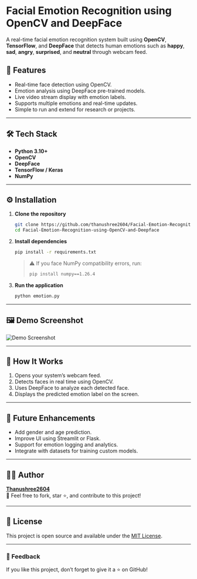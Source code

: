 # Facial Emotion Recognition using OpenCV and DeepFace

A real-time facial emotion recognition system built using **OpenCV**, **TensorFlow**, and **DeepFace** that detects human emotions such as **happy**, **sad**, **angry**, **surprised**, and **neutral** through webcam feed.

## 🧠 Features
- Real-time face detection using OpenCV.
- Emotion analysis using DeepFace pre-trained models.
- Live video stream display with emotion labels.
- Supports multiple emotions and real-time updates.
- Simple to run and extend for research or projects.

---

## 🛠️ Tech Stack
- **Python 3.10+**
- **OpenCV**
- **DeepFace**
- **TensorFlow / Keras**
- **NumPy**

---

## ⚙️ Installation

1. **Clone the repository**
   ```bash
   git clone https://github.com/thanushree2604/Facial-Emotion-Recognition-using-OpenCV-and-Deepface.git
   cd Facial-Emotion-Recognition-using-OpenCV-and-Deepface
   ```

2. **Install dependencies**
   ```bash
   pip install -r requirements.txt
   ```

   > ⚠️ If you face NumPy compatibility errors, run:
   > ```bash
   > pip install numpy==1.26.4
   > ```

3. **Run the application**
   ```bash
   python emotion.py
   ```

---

## 🖼️ Demo Screenshot
![Demo Screenshot](screenshot.png)

---

## 🧩 How It Works
1. Opens your system’s webcam feed.
2. Detects faces in real time using OpenCV.
3. Uses DeepFace to analyze each detected face.
4. Displays the predicted emotion label on the screen.

---

## 🚀 Future Enhancements
- Add gender and age prediction.
- Improve UI using Streamlit or Flask.
- Support for emotion logging and analytics.
- Integrate with datasets for training custom models.

---

## 👩‍💻 Author
**[Thanushree2604](https://github.com/thanushree2604)**  
📧 Feel free to fork, star ⭐, and contribute to this project!

---

## 📝 License
This project is open source and available under the [MIT License](LICENSE).

---

### 💬 Feedback
If you like this project, don’t forget to give it a ⭐ on GitHub!
